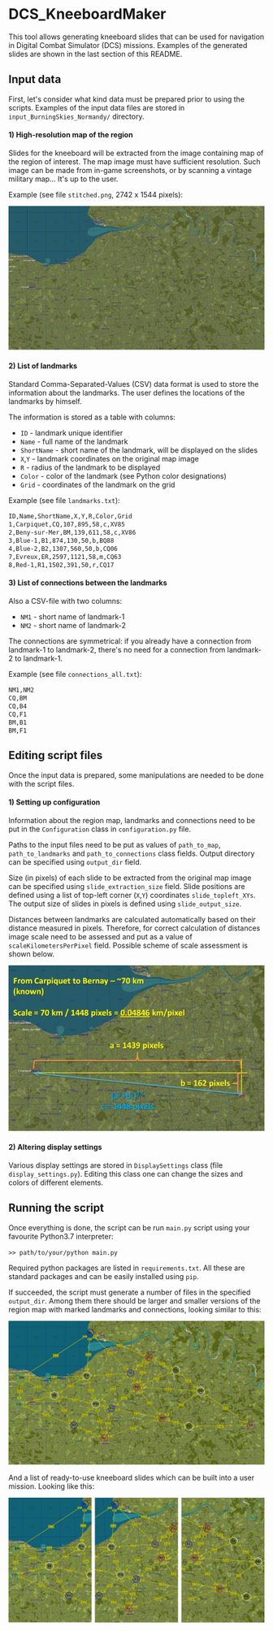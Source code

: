 # DCS_KneeboardMaker

This tool allows generating kneeboard slides 
that can be used for navigation in Digital 
Combat Simulator (DCS) missions.
Examples of the generated slides are shown in the last
section of this README.

## Input data

First, let's consider what kind data must be prepared 
prior to using the scripts. 
Examples of the input data files are stored in 
`input_BurningSkies_Normandy/` directory.   

#### 1) High-resolution map of the region

Slides for the kneeboard will be extracted from the image
containing map of the region of interest. 
The map image must have sufficient resolution.
Such image can be made from in-game screenshots, 
or by scanning a vintage military map... 
It's up to the user.

Example (see file `stitched.png`, 2742 x 1544 pixels):

 ![Alt text](readme_figs/01_stitched_small.jpg?raw=true "Title")

#### 2) List of landmarks

Standard Comma-Separated-Values (CSV) data format is used 
to store the information about the landmarks.
The user defines the locations of the landmarks 
by himself.

The information is stored as a table with columns:

* `ID` - landmark unique identifier
* `Name` - full name of the landmark
* `ShortName` - short name of the landmark, 
will be displayed on the slides
* `X`,`Y` - landmark coordinates on the original map image
* `R` - radius of the landmark to be displayed
* `Color` - color of the landmark 
(see Python color designations)
* `Grid` - coordinates of the landmark on the grid

Example (see file `landmarks.txt`):

```
ID,Name,ShortName,X,Y,R,Color,Grid  
1,Carpiquet,CQ,107,895,58,c,XV85  
2,Beny-sur-Mer,BM,139,611,58,c,XV86  
3,Blue-1,B1,874,130,50,b,BQ88  
4,Blue-2,B2,1307,560,50,b,CQ06  
7,Evreux,ER,2597,1121,58,m,CQ63  
8,Red-1,R1,1502,391,50,r,CQ17 
```  

#### 3) List of connections between the landmarks

Also a CSV-file with two columns:

* `NM1` - short name of landmark-1
* `NM2` - short name of landmark-2

The connections are symmetrical: if you already have a
connection from landmark-1 to landmark-2, there's no need 
for a connection from landmark-2 to landmark-1.

Example (see file `connections_all.txt`):

```
NM1,NM2 
CQ,BM  
CQ,B4  
CQ,F1  
BM,B1  
BM,F1  
```

## Editing script files

Once the input data is prepared, some manipulations 
are needed to be done with the script files.

#### 1) Setting up configuration

Information about the region map, landmarks and 
connections need to be put in the `Configuration` 
class in `configuration.py` file. 

Paths to the input files need to be put as values of 
`path_to_map`, `path_to_landmarks` and 
`path_to_connections` class fields. 
Output directory can be specified using 
`output_dir` field.

Size (in pixels) of each slide to be extracted from the
original map image can be specified using 
`slide_extraction_size` field. 
Slide positions are defined using a list of top-left
corner (`X`,`Y`) coordinates `slide_topleft_XYs`.
The output size of slides in pixels is defined using 
`slide_output_size`.

Distances between landmarks are calculated 
automatically based on their distance measured in pixels.
Therefore, for correct calculation of distances image
scale need to be assessed and put as a value of 
`scaleKilometersPerPixel` field. 
Possible scheme of scale assessment is shown below. 
 
 ![Alt text](readme_figs/02_scale_measurement.jpg?raw=true "Title")
  
#### 2) Altering display settings

Various display settings are stored in `DisplaySettings` 
class (file `display_settings.py`). Editing this class one can change the sizes and 
colors of different elements.

## Running the script

Once everything is done, the script can be run `main.py` 
script using your favourite Python3.7 interpreter: 

`>> path/to/your/python main.py`

Required python packages are listed in `requirements.txt`.
All these are standard packages and can be easily 
installed using `pip`. 

If succeeded, the script must generate a number of files 
in the specified `output_dir`. 
Among them there should be larger and smaller versions 
of the region map with marked landmarks and connections, 
looking similar to this:

 ![Alt text](readme_figs/03_map_preview.jpg?raw=true "Title")
 
 And a list of ready-to-use kneeboard slides which can
 be built into a user mission. 
 Looking like this:
 
 ![Alt text](readme_figs/04_out_slides.jpg?raw=true "Title")
 
 